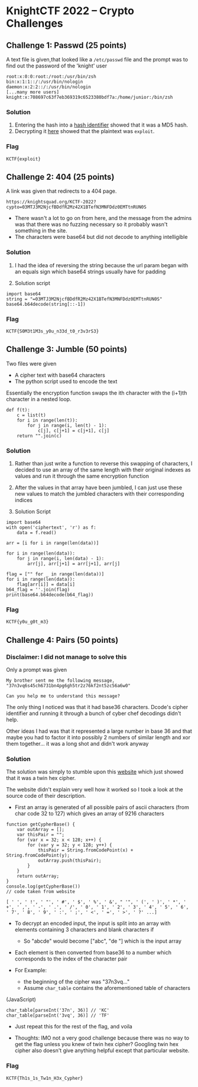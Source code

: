 # KnightCTF 2022 – Crypto Challenges

## Challenge 1: Passwd (25 points)

A text file is given,that looked like a `/etc/passwd` file and the prompt was to find out the password of the 'knight' user

```
root:x:0:0:root:/root:/usr/bin/zsh
bin:x:1:1::/:/usr/bin/nologin
daemon:x:2:2::/:/usr/bin/nologin
[...many more users]
knight:x:708697c63f7eb369319c6523380bdf7a:/home/junior:/bin/zsh
```

### Solution

1. Entering the hash into a [hash identifier](https://www.tunnelsup.com/hash-analyzer/) showed that it was a MD5 hash.
2. Decrypting it [here](https://www.md5online.org/md5-decrypt.html) showed that the plaintext was `exploit`.

### Flag

```
KCTF{exploit}
```

## Challenge 2: 404 (25 points)

A link was given that redirects to a 404 page.

```
https://knightsquad.org/KCTF-2022?cypto=03MTJ3M2NjcfBDdfR2Mz42X1BTefN3MNFDdz0EMTtnRUN0S
```

- There wasn't a lot to go on from here, and the message from the admins was that there was no fuzzing necessary so it probably wasn't something in the site.
- The characters were base64 but did not decode to anything intelligible

### Solution

1. I had the idea of reversing the string because the url param began with an equals sign which base64 strings usually have for padding

2. Solution script

```
import base64
string = "=03MTJ3M2NjcfBDdfR2Mz42X1BTefN3MNFDdz0EMTtnRUN0S"
base64.b64decode(string[::-1])
```

### Flag

```
KCTF{S0M3t1M3s_y0u_n33d_t0_r3v3rS3}
```

## Challenge 3: Jumble (50 points)

Two files were given

- A cipher text with base64 characters
- The python script used to encode the text

Essentially the encryption function swaps the ith character with the (i+1)th character in a nested loop.

```
def f(t):
    c = list(t)
    for i in range(len(t)):
        for j in range(i, len(t) - 1):
            c[j], c[j+1] = c[j+1], c[j]
    return "".join(c)
```

### Solution

1. Rather than just write a function to reverse this swapping of characters, I decided to use an array of the same length with their original indexes as values and run it through the same encryption function

2. After the values in that array have been jumbled, I can just use these new values to match the jumbled characters with their corresponding indices

3. Solution Script

```
import base64
with open('ciphertext', 'r') as f:
    data = f.read()

arr = [i for i in range(len(data))]

for i in range(len(data)):
    for j in range(i, len(data) - 1):
        arr[j], arr[j+1] = arr[j+1], arr[j]

flag = ["" for _ in range(len(data))]
for i in range(len(data)):
    flag[arr[i]] = data[i]
b64_flag = ''.join(flag)
print(base64.b64decode(b64_flag))
```

### Flag

```
KCTF{y0u_g0t_m3}
```

## Challenge 4: Pairs (50 points)

### Disclaimer: I did not manage to solve this

Only a prompt was given

```
My brother sent me the following message, "37n3vq6s45ch6731bn4pg6gh5tr2z76kf2nt5zc56a6w0"

Can you help me to understand this message?
```

The only thing I noticed was that it had base36 characters. Dcode's cipher identifier and running it through a bunch of cyber chef decodings didn't help.

Other ideas I had was that it represented a large number in base 36 and that maybe you had to factor it into possibly 2 numbers of similar length and xor them together... it was a long shot and didn't work anyway

### Solution

The solution was simply to stumble upon this [website](https://www.calcresult.com/misc/cyphers/twin-hex.html) which just showed that it was a twin hex cipher.

The website didn't explain very well how it worked so I took a look at the source code of their description.

- First an array is generated of all possible pairs of ascii characters (from char code 32 to 127) which gives an array of 9216 characters

```
function getCypherBase() {
    var outArray = [];
    var thisPair = "";
    for (var x = 32; x < 128; x++) {
        for (var y = 32; y < 128; y++) {
            thisPair = String.fromCodePoint(x) + String.fromCodePoint(y);
            outArray.push(thisPair);
        }
    }
    return outArray;
}
console.log(getCypherBase())
// code taken from website
```

`[ ' ', ' !', ' "', ' #', ' $', ' %', ' &', " '", ' (', ' )', ' *', ' +', ' ,', ' -', ' .', ' /', ' 0', ' 1', ' 2', ' 3', ' 4', ' 5', ' 6', ' 7', ' 8', ' 9', ' :', ' ;', ' <', ' =', ' >', ' ?' ...] `

- To decrypt an encoded input, the input is split into an array with elements containing 3 characters and blank characters if
  - So "abcde" would become ["abc", "de "] which is the input array
- Each element is then converted from base36 to a number which corresponds to the index of the character pair

- For Example:
  - the beginning of the cipher was "37n3vq..."
  - Assume `char_table` contains the aforementioned table of characters

(JavaScript)

```
char_table[parseInt('37n', 36)] // 'KC'
char_table[parseInt('3vq', 36)] // 'TF'
```

- Just repeat this for the rest of the flag, and voila

- Thoughts: IMO not a very good challenge because there was no way to get the flag unless you knew of twin hex cipher? Googling twin hex cipher also doesn't give anything helpful except that particular website.

### Flag

```
KCTF{Th1s_1s_Tw1n_H3x_Cypher}
```
